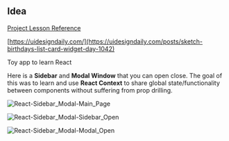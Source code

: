 ## Idea

[Project Lesson Reference](https://www.youtube.com/watch?v=ly3m6mv5qvg)

[https://uidesigndaily.com/](https://uidesigndaily.com/posts/sketch-birthdays-list-card-widget-day-1042)

Toy app to learn React

Here is a **Sidebar** and **Modal Window** that you can open close. The goal of this was to learn and use **React Context** to share global state/functionality between components without suffering from prop drilling.

![React-Sidebar_Modal-Main_Page](https://user-images.githubusercontent.com/38383279/116021303-caf00000-a5fc-11eb-9d15-140f36d68496.png)

![React-Sidebar_Modal-Sidebar_Open](https://user-images.githubusercontent.com/38383279/116021316-cfb4b400-a5fc-11eb-9527-5b7e06b3106d.png)

![React-Sidebar_Modal-Modal_Open](https://user-images.githubusercontent.com/38383279/116021318-d17e7780-a5fc-11eb-9e9d-0800b14e5dbb.png)
